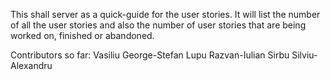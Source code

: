 This shall server as a quick-guide for the user stories.
It will list the number of all the user stories and also the number of user stories that are being worked on, finished or abandoned.

Contributors so far:
Vasiliu George-Stefan
Lupu Razvan-Iulian
Sirbu Silviu-Alexandru
